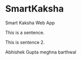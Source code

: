 # SmartKaksha
Smart Kaksha Web App
 
This is a sentence.

This is sentence 2.

Abhishek Gupta
meghna barthwal
